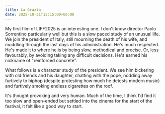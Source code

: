 ```yaml
---
title: La Grazia
date: 2025-10-31T12:15:00+00:00
---
```


My first film of LIFF2025 is an interesting one. I don't know director Paolo Sorrentino
particularly well but this is a slow paced study of an unusual life. We join the president
of Italy, still mourning the death of his wife, and muddling through the last days of
his administration. He's much respected. He's made it to where he is by being slow,
methodical and precise. Or, less favourably, by avoiding taking any difficult decisions.
He's earned his nickname of "reinforced concrete".

What follows is a character study of the president. We see him bickering with old friends
and his daughter, chatting with the pope, nodding away furtively to hiphop (despite
protesting how much he detests modern music) and furtively smoking endless cigarettes
on the roof.

It's thought provoking and very human. Much of the time, I think I'd find it too slow and
open-ended but settled into the cinema for the start of the festival, it felt like a good
way to start.
